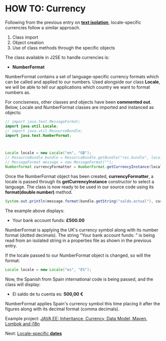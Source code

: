 # HOW TO: Currency

Following from the previous entry on [**text isolation**](/assets/java/text_isolation/README.md/), locale-specific currencies follow a similar approach.

1. Class import
2. Object creation
3. Use of class methods through the specific objects

The class available in J2SE to handle currencies is:

- **NumberFormat**

NumberFormat contains a set of language-specific currency formats which can be called and applied to our numbers.
Used alongside our class **Locale**, we will be able to tell our applications which country we want to format numbers as.

For conciseness, other classes and objects have been **commented out**.
Below, Locale and NumberFormat classes are imported and instanced as objects:

``` Java
// import java.text.MessageFormat;
import java.util.Locale;
// import java.util.ResourceBundle;
import java.text.NumberFormat;



Locale locale = new Locale("en", "GB");
// ResourceBundle bundle = ResourceBundle.getBundle("res.bundle", locale);
// MessageFormat message = new MessageFormat("");
NumberFormat currencyFormatter = NumberFormat.getCurrencyInstance(locale);

```
Once the NumberFormat object has been created, **currencyFormatter**, a locale is passed through its **getCurrencyInstance** constructor to select a language.
The class is now ready to be used in our source code using its **format(double number)** method.

``` Java
System.out.println(message.format(bundle.getString("saldo.actual"), currencyFormatter.format(500)));
```
The example above displays:

- Your bank account funds: **£500.00**

NumberFormat is applying the UK's currency symbol along with its number format (dotted decimals). The string "Your bank account funds: " is being read from an isolated string in a properties file as shown in the previous entry.

If the locale passed to our NumberFormat object is changed, so will the format:
``` Java
Locale locale = new Locale("es", "ES");
```
Now, the Spanish from Spain international code is being passed, and the class will display:

- El saldo de tu cuenta es: **500,00 €**

NumberFormat applies Spain's currency symbol this time placing it after the figures along with its decimal format (comma decimals).


Example project: [JAVA EE: Inheritance, Currency, Data Model, Maven, Lombok and i18n	](/assets/_projects/java/BankAccount_Hierchy_Currency_i18n/)



Next: [Locale-specific **dates**](/assets/java/dates/README.md/)

